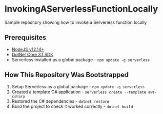 # InvokingAServerlessFunctionLocally

Sample repository showing how to invoke a Serverless function locally

## Prerequisites

* [NodeJS v12.14+](https://nodejs.org/en/)
* [DotNet Core 3.1 SDK](https://dotnet.microsoft.com/download/dotnet-core/3.1)
* Serverless installed as a global package - `npm update -g serverless`

## How This Repository Was Bootstrapped

1. Setup Serverless as a global package - `npm update -g serverless`
2. Created a template C# application - `serverless create --template aws-csharp`
3. Restored the C# dependencies - `dotnet restore`
4. Build the project to check it worked correctly - `dotnet build`
